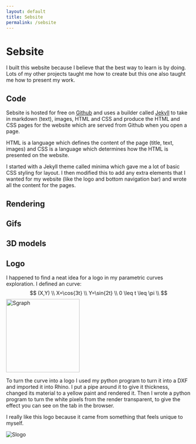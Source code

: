 ```yaml
---
layout: default
title: Sebsite
permalink: /sebsite
---
```


# Sebsite
I built this website because I believe that the best way to learn is by doing. Lots of my other projects taught me how to create but this one also taught me how to present my work. 

## Code
Sebsite is hosted for free on <a href="https://github.com/Sebastian-Barrett/sebsite">Github</a> and uses a builder called <a href="https://jekyllrb.com/">Jekyll</a> to take in markdown (text), images, HTML and CSS and produce the HTML and CSS pages for the website which are served from Github when you open a page. 

HTML is a language which defines the content of the page (title, text, images) and CSS is a language which determines how the HTML is presented on the website.

I started with a Jekyll theme called minima which gave me a lot of basic CSS styling for layout. I then modified this to add any extra elements that I wanted for my website (like the logo and bottom navigation bar) and wrote all the content for the pages. 


## Rendering 


## Gifs


## 3D models


## Logo
I happened to find a neat idea for a logo in my parametric curves exploration. I defined an curve:
$$
    (X,Y) \\
    X=\cos{3t} \\
    Y=\sin{2t} \\
    0 \leq t \leq \pi \\ 
$$
<img alt="Sgraph" src="/sebsite/images/sgraph.jpg" width="200" height="200">
<div class="clearfix">
<p>To turn the curve into a logo I used my python program to turn it into a DXF and imported it into Rhino. I put a pipe around it to give it thickness, changed its material to a yellow paint and rendered it. Then I wrote a python program to turn the white pixels from the render transparent, to give the effect you can see on the tab in the browser. </p>
<p>I really like this logo because it came from something that feels unique to myself.</p>
<img alt="Slogo" src="/sebsite/images/slogo2.png" max-width="600">
</div>